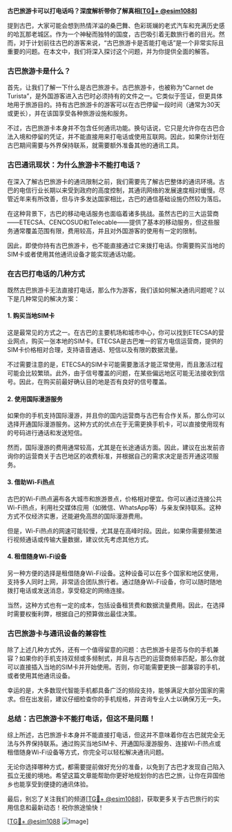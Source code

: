 **古巴旅游卡可以打电话吗？深度解析带你了解真相[[TG💪+ @esim1088](https://t.me/s/esim1088)]**

提到古巴，大家可能会想到热情洋溢的桑巴舞、色彩斑斓的老式汽车和充满历史感的哈瓦那老城区。作为一个神秘而独特的国度，古巴吸引着无数旅行者的目光。然而，对于计划前往古巴的游客来说，“古巴旅游卡是否能打电话”是一个非常实际且重要的问题。在本文中，我们将深入探讨这个问题，并为你提供全面的解答。

### 古巴旅游卡是什么？

首先，让我们了解一下什么是古巴旅游卡。古巴旅游卡，也被称为“Carnet de Turista”，是外国游客进入古巴时必须持有的文件之一。它类似于签证，但更具体地用于旅游目的。持有古巴旅游卡的游客可以在古巴停留一段时间（通常为30天或更长），并在该国享受各种旅游设施和服务。

不过，古巴旅游卡本身并不包含任何通讯功能。换句话说，它只是允许你在古巴合法入境和停留的凭证，并不能直接用来打电话或使用互联网。因此，如果你计划在古巴期间需要与外界保持联系，就需要额外准备其他的通讯工具。

### 古巴通讯现状：为什么旅游卡不能打电话？

在深入了解古巴旅游卡的通讯限制之前，我们需要先了解古巴整体的通讯环境。古巴的电信行业长期以来受到政府的高度控制，其通讯网络的发展速度相对缓慢。尽管近年来有所改善，但与许多发达国家相比，古巴的通信基础设施仍然较为落后。

在这种背景下，古巴的移动电话服务也面临着诸多挑战。虽然古巴的三大运营商——ETECSA、CENCOSUD和Telecable——提供了基本的移动服务，但这些服务通常覆盖范围有限，费用较高，并且对外国游客的使用有一定的限制。

因此，即使你持有古巴旅游卡，也不能直接通过它来拨打电话。你需要购买当地的SIM卡或者使用其他通讯设备才能实现通话功能。

### 在古巴打电话的几种方式

既然古巴旅游卡无法直接打电话，那么作为游客，我们该如何解决通讯问题呢？以下是几种常见的解决方案：

#### 1. 购买当地SIM卡

这是最常见的方式之一。在古巴的主要机场和城市中心，你可以找到ETECSA的营业网点，购买一张本地的SIM卡。ETECSA是古巴唯一的官方电信运营商，提供的SIM卡价格相对合理，支持语音通话、短信以及有限的数据流量。

不过需要注意的是，ETECSA的SIM卡可能需要激活才能正常使用，而且激活过程可能会比较繁琐。此外，由于信号覆盖的问题，在某些偏远地区可能无法接收到信号。因此，在购买前最好确认目的地是否有良好的信号覆盖。

#### 2. 使用国际漫游服务

如果你的手机支持国际漫游，并且你的国内运营商与古巴有合作关系，那么你可以选择开通国际漫游服务。这种方式的优点在于无需更换手机卡，可以直接使用现有的号码进行通话和发送短信。

然而，国际漫游的费用通常较高，尤其是在长途通话方面。因此，建议在出发前咨询你的运营商关于古巴地区的收费标准，并根据自己的需求决定是否开通这项服务。

#### 3. 借助Wi-Fi热点

古巴的Wi-Fi热点遍布各大城市和旅游景点，价格相对便宜。你可以通过连接公共Wi-Fi热点，利用社交媒体应用（如微信、WhatsApp等）与亲友保持联系。这种方式不仅经济实惠，还能避免高昂的国际漫游费用。

但是，Wi-Fi热点的网速可能较慢，尤其是在高峰时段。因此，如果你需要频繁进行视频通话或传输大量数据，建议优先考虑其他方式。

#### 4. 租借随身Wi-Fi设备

另一种方便的选择是租借随身Wi-Fi设备。这种设备可以在多个国家和地区使用，支持多人同时上网，非常适合团队旅行者。通过随身Wi-Fi设备，你可以随时随地拨打电话或发送消息，享受稳定的网络连接。

当然，这种方式也有一定的成本，包括设备租赁费和数据流量费用。因此，在选择时需要权衡利弊，根据自己的预算做出最佳决策。

### 古巴旅游卡与通讯设备的兼容性

除了上述几种方式外，还有一个值得留意的问题：古巴旅游卡是否与你的手机兼容？如果你的手机支持双频或多频制式，并且与古巴的运营商频率匹配，那么你就可以直接插入当地的SIM卡并开始使用。否则，你可能需要更换一部兼容的手机，或者使用其他通讯设备。

幸运的是，大多数现代智能手机都具备广泛的频段支持，能够满足大部分国家的需求。但在出发前，建议仔细检查你的手机规格，并咨询专业人士以确保万无一失。

### 总结：古巴旅游卡不能打电话，但这不是问题！

综上所述，古巴旅游卡本身并不能直接打电话，但这并不意味着你在古巴就完全无法与外界保持联系。通过购买当地SIM卡、开通国际漫游服务、连接Wi-Fi热点或租借随身Wi-Fi设备等方式，你完全可以轻松解决通讯问题。

无论你选择哪种方式，都需要提前做好充分的准备，以免到了古巴才发现自己陷入孤立无援的境地。希望这篇文章能帮助你更好地规划你的古巴之旅，让你在异国他乡也能享受到便捷的通讯体验。

最后，别忘了关注我们的频道[[TG💪+ @esim1088](https://t.me/s/esim1088)]，获取更多关于古巴旅行的实用信息和最新动态！祝你旅途愉快！

[[TG💪+ @esim1088](https://t.me/s/esim1088) ![Image](https://i.postimg.cc/4NQfJmqS/Snipaste-2025-05-13-00-14-12.png)]